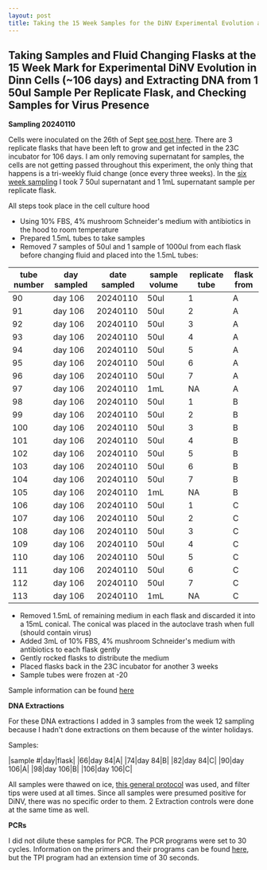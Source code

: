 ```yaml
---
layout: post
title: Taking the 15 Week Samples for the DiNV Experimental Evolution and DNA Extractions 
---
```


## Taking Samples and Fluid Changing Flasks at the 15 Week Mark for Experimental DiNV Evolution in Dinn Cells (~106 days) and Extracting DNA from 1 50ul Sample Per Replicate Flask, and Checking Samples for Virus Presence

**Sampling 20240110**

Cells were inoculated on the 26th of Sept [see post here](https://meschedl.github.io/Unckless-Lab-Notebook-Maggie/2023/09/26/experimental-evolution-inoculation.html). There are 3 replicate flasks that have been left to grow and get infected in the 23C incubator for 106 days. I am only removing supernatant for samples, the cells are not getting passed throughout this experiment, the only thing that happens is a tri-weekly fluid change (once every three weeks). In the [six week sampling](https://meschedl.github.io/Unckless-Lab-Notebook-Maggie/2023/11/07/week-6-exp-evo-sampling.html) I took 7 50ul supernatant and 1 1mL supernatant sample per replicate flask.  

All steps took place in the cell culture hood 

- Using 10% FBS, 4% mushroom Schneider's medium with antibiotics in the hood to room temperature 
- Prepared 1.5mL tubes to take samples 
- Removed 7 samples of 50ul and 1 sample of 1000ul from each flask before changing fluid and placed into the 1.5mL tubes:

| tube number | day sampled | date sampled | sample volume | replicate tube | flask from |
|-------------|-------------|--------------|---------------|----------------|------------|
| 90          | day 106     | 20240110     | 50ul          | 1              | A          |
| 91          | day 106     | 20240110     | 50ul          | 2              | A          |
| 92          | day 106     | 20240110     | 50ul          | 3              | A          |
| 93          | day 106     | 20240110     | 50ul          | 4              | A          |
| 94          | day 106     | 20240110     | 50ul          | 5              | A          |
| 95          | day 106     | 20240110     | 50ul          | 6              | A          |
| 96          | day 106     | 20240110     | 50ul          | 7              | A          |
| 97          | day 106     | 20240110     | 1mL           | NA             | A          |
| 98          | day 106     | 20240110     | 50ul          | 1              | B          |
| 99          | day 106     | 20240110     | 50ul          | 2              | B          |
| 100         | day 106     | 20240110     | 50ul          | 3              | B          |
| 101         | day 106     | 20240110     | 50ul          | 4              | B          |
| 102         | day 106     | 20240110     | 50ul          | 5              | B          |
| 103         | day 106     | 20240110     | 50ul          | 6              | B          |
| 104         | day 106     | 20240110     | 50ul          | 7              | B          |
| 105         | day 106     | 20240110     | 1mL           | NA             | B          |
| 106         | day 106     | 20240110     | 50ul          | 1              | C          |
| 107         | day 106     | 20240110     | 50ul          | 2              | C          |
| 108         | day 106     | 20240110     | 50ul          | 3              | C          |
| 109         | day 106     | 20240110     | 50ul          | 4              | C          |
| 110         | day 106     | 20240110     | 50ul          | 5              | C          |
| 111         | day 106     | 20240110     | 50ul          | 6              | C          |
| 112         | day 106     | 20240110     | 50ul          | 7              | C          |
| 113         | day 106     | 20240110     | 1mL           | NA             | C          |


- Removed 1.5mL of remaining medium in each flask and discarded it into a 15mL conical. The conical was placed in the autoclave trash when full (should contain virus)
- Added 3mL of 10% FBS, 4% mushroom Schneider's medium with antibiotics to each flask gently
- Gently rocked flasks to distribute the medium 
- Placed flasks back in the 23C incubator for another 3 weeks 
- Sample tubes were frozen at -20  

Sample information can be found [here](https://docs.google.com/spreadsheets/d/1balXyQJFsFGfXK0ooPFMvkFJZwOlg1-xvkuuOEXaU14/edit#gid=0)

**DNA Extractions**

For these DNA extractions I added in 3 samples from the week 12 sampling because I hadn't done extractions on them because of the winter holidays. 

Samples: 

|sample #|day|flask|
|66|day 84|A|
|74|day 84|B|
|82|day 84|C|
|90|day 106|A|
|98|day 106|B|
|106|day 106|C|


All samples were thawed on ice, [this general protocol](https://github.com/meschedl/Unckless_Lab_Resources/blob/main/protocols/cell-DNA-extraction-protocol.md) was used, and filter tips were used at all times. Since all samples were presumed positive for DiNV, there was no specific order to them. 2 Extraction controls were done at the same time as well. 

**PCRs**

I did not dilute these samples for PCR. The PCR programs were set to 30 cycles. Information on the primers and their programs can be found [here](https://docs.google.com/spreadsheets/d/1IaLLjsa4SXJr90wUi8xyE1dYvWmHsbThSz3d8N9KaK0/edit#gid=0), but the TPI program had an extension time of 30 seconds. 